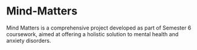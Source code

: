 # Mind-Matters
Mind Matters is a comprehensive project developed as part of Semester 6 coursework, aimed at offering a holistic solution to mental health and anxiety disorders. 
